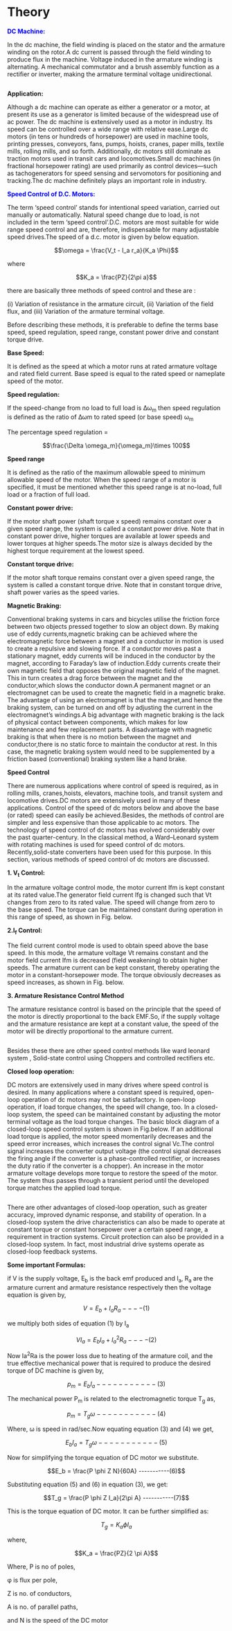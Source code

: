 # Theory

 <b style="color:blue">DC Machine:</b>

In the dc machine, the field winding is placed on the stator and the armature winding on the rotor.A dc current is passed through the field winding to produce flux in the machine. Voltage induced in the armature winding is alternating. A mechanical commutator and a brush assembly function as a rectifier or inverter, making the armature terminal voltage unidirectional.

				
<div align="center">
<img class="img-fluid"  src="./images/motor1.png" alt="">                  
</div>

				
<b>Application:</b>

Although a dc machine can operate as either a generator or a motor, at present its use as a generator is limited because of the widespread use of ac power. The dc machine is extensively
used as a motor in industry. Its speed can be controlled over a wide range with relative ease.Large dc motors (in tens or hundreds of horsepower) are used in machine tools, printing presses, conveyors, fans, pumps, hoists, cranes, paper mills, textile mills, rolling mills, and so forth. Additionally, dc motors still dominate as traction motors used in transit cars and locomotives.Small dc machines (in fractional horsepower rating) are used primarily as control devices—such as tachogenerators for speed sensing and servomotors for positioning and	tracking.The dc machine definitely plays an important role in industry.<br/>
				
<b style="color:blue">Speed Control of D.C. Motors:</b>

The term ‘speed control’ stands for intentional speed variation, carried out manually or automatically. Natural speed change due to load, is not included in the term ‘speed control’.D.C. motors are most suitable for wide range speed control and are, therefore, indispensable for many adjustable speed drives.The speed of a d.c. motor is given by below equation.
				
$$\omega = \frac{V_t - I_a r_a}{K_a \Phi}$$
				
where 
				
$$K_a = \frac{PZ}{2\pi a}$$
				
there are basically three methods of speed control and these are :
				
(i) Variation of resistance in the armature circuit,
(ii) Variation of the field flux, and
(iii) Variation of the armature terminal voltage.
				
Before describing these methods, it is preferable to define the terms base speed, speed	regulation, speed range, constant power drive and constant torque drive.
				
<b>Base Speed:</b>

It is defined as the speed at which a motor runs at rated armature voltage and rated field current. Base speed is equal to the rated speed or nameplate speed of the motor.
				
<b>Speed regulation:</b>

If the speed-change from no load to full load is &Delta;&omega;<sub>m</sub> then speed regulation is defined as the ratio of &Delta;&omega;m to rated speed (or base speed) &omega;<sub>m</sub>
								
The percentage speed regulation = 
				
$$\frac{\Delta \omega_m}{\omega_m}\times 100$$
				
<b>Speed range</b>

It is defined as the ratio of the maximum allowable speed to minimum allowable speed of the motor. When the speed range of a motor is specified, it must be mentioned 
				whether this speed range is at no-load, full load or a fraction of full load.
				
<b>Constant power drive:</b>

If the motor shaft power (shaft torque x speed) remains constant over a given speed range, the system is called a constant power drive. Note that in constant power drive, higher torques are available at lower speeds and lower torques at higher speeds.The motor size is always decided by the highest torque requirement at the lowest speed.

<b>Constant torque drive:</b>

If the motor shaft torque remains constant over a given speed range, the system is called a constant torque drive. Note that in constant torque drive, shaft power varies as the speed varies.
				
<b>Magnetic Braking:</b>

Conventional braking systems in cars and bicycles utilise the friction force between two objects pressed together to slow an object down. By making use of eddy currents,magnetic braking can be achieved where the electromagnetic force between a magnet and a conductor in motion is used to create a repulsive and slowing force. If a conductor moves past a stationary magnet, eddy currents will be induced in the conductor by the magnet, according to Faraday’s law of induction.Eddy currents create their own magnetic field that opposes the original magnetic field of the magnet. This in turn creates a drag force between the magnet and the conductor,which slows the conductor down.A permanent magnet or an electromagnet can be used to create the magnetic field in a magnetic brake. The advantage of using an electromagnet is that the magnet,and hence the braking system, can be turned on and off by adjusting the current in the electromagnet’s windings.A big advantage with magnetic braking is the lack of physical contact between components, which makes for low maintenance and few replacement parts. A disadvantage with magnetic braking is that when there is no motion between the magnet and conductor,there is no static force to maintain the conductor at rest. In this case, the magnetic braking system would need to be supplemented by a friction­ based (conventional) braking system
like a hand brake.
				

<b>Speed Control</b>
				
There are numerous applications where control of speed is required, as in rolling mills, cranes,hoists, elevators, machine tools, and transit system and locomotive drives.DC motors are extensively used in many of these applications. Control of the speed of dc motors below and above the base (or rated) speed can easily be achieved.Besides, the methods of control are simpler and less expensive than those applicable to ac motors. The technology of speed control of dc motors has evolved considerably over the past quarter-century. In the classical method, a Ward–Leonard system with rotating machines is used for speed control of dc motors. Recently,solid-state converters have been used for this purpose. In this section, various methods of speed control of dc motors are discussed.

<b>1. V<sub>t</sub> Control:</b>

In the armature voltage control mode, the motor current Ifm is kept constant at its rated value.The generator field current Ifg is changed such that Vt changes from zero to its rated value. The speed will change from zero to the base speed. The torque can be maintained constant during operation in this range of speed, as shown in Fig. below. 

<b>2.I<sub>f</sub> Control:</b>
				
The field current control mode is used to obtain speed above the base speed. In this mode, the	armature voltage Vt remains constant and the motor field current Ifm is decreased (field weakening) to obtain higher speeds. The armature current can be kept constant, thereby	operating the motor in a constant-horsepower mode. The torque obviously decreases as speed increases, as shown in Fig. below.
				
<b>3. Armature Resistance Control Method</b>

The armature resistance control is based on the principle that the speed of the motor is directly proportional to the back EMF.So, if the supply voltage and the armature resistance are kept at a constant value, the speed of the motor will be directly proportional to the armature current. 
				
<div align="center">
<img class="img-fluid"  src="./images/vf_if.png" alt="">                 
</div>
				
Besides these there are other speed control methods like ward leonard system , Solid-state control using Choppers and controlled rectifiers etc.
				
<b>Closed loop operation:</b>
				
DC motors are extensively used in many drives where speed control is desired. In many applications where a constant speed is required, open-loop operation of dc motors may not be satisfactory. In open-loop operation, if load torque changes, the speed will change, too. In a closed-loop system, the speed can be maintained constant by adjusting the motor terminal voltage as the load torque changes. The basic block diagram of a closed-loop speed control system is shown in Fig.below. If an additional load torque is applied, the motor speed momentarily decreases and the speed error increases, which increases the control signal Vc.The control signal increases the converter output voltage (the control signal decreases the firing angle if the converter is a phase-controlled rectifier, or increases the duty ratio if the converter is a chopper). An increase in the motor armature voltage develops more torque to restore the speed of the motor. The system thus passes through a transient period until the developed torque matches the applied load torque.
				
<div align="center">
<img class="img-fluid"  src="./images/cl_cntrl.png" alt="">                
</div>
				
There are other advantages of closed-loop operation, such as greater accuracy, improved dynamic response, and stability of operation. In a closed-loop system the drive characteristics can also be made to operate at constant torque or constant horsepower over a certain speed range, a requirement in traction systems. Circuit protection can also be provided in a closed-loop system. In fact, most industrial drive systems operate as closed-loop feedback systems.
				
<b> Some important Formulas:</b>
				
if V is the supply voltage, E<sub>b</sub> is the back emf produced and I<sub>a</sub>, R<sub>a</sub> are the armature current and armature resistance respectively then the voltage equation is given by,
				
$$V = E_b + I_a R_a ----(1)$$ 
				
we multiply both sides of equation (1) by I<sub>a</sub>
				
$$V I_a = E_b I_a + I_a^{2} R_a ----(2)$$ 
				
Now Ia<sup>2</sup>Ra is the power loss due to heating of the armature coil, and the true effective mechanical power that is required to produce the desired torque of DC machine is given by,
				
$$p_m = E_b I_a -----------(3)$$
				
The mechanical power P<sub>m</sub> is related to the electromagnetic torque T<sub>g</sub> as,
				
$$p_m = T_g \omega -----------(4)$$
				
Where, &omega; is speed in rad/sec.Now equating equation (3) and (4) we get,
				
$$E_b I_a = T_g \omega -----------(5)$$
				
Now for simplifying the torque equation of DC motor we substitute.
				
$$E_b = \frac{P \phi Z N}{60A} -----------(6)$$ 
				
Substituting equation (5) and (6) in equation (3), we get:
				
$$T_g = \frac{P \phi Z I_a}{2\pi A} -----------(7)$$ 
				
This is the torque equation of DC motor. It can be further simplified as:
				
$$T_g = K_a \phi I_a$$
				
where,
				
$$K_a = \frac{PZ}{2 \pi A}$$ 
				
Where, P is no of poles,

&phi; is flux per pole,

Z is no. of conductors,

A is no. of parallel paths,

and N is the speed of the DC motor
						
						
<script id="MathJax-script" async src="https://cdn.jsdelivr.net/npm/mathjax@3/es5/tex-mml-chtml.js"></script>								
